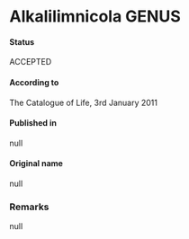 # Alkalilimnicola GENUS

#### Status
ACCEPTED

#### According to
The Catalogue of Life, 3rd January 2011

#### Published in
null

#### Original name
null

### Remarks
null